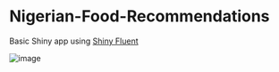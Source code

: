 # Nigerian-Food-Recommendations

Basic Shiny app using [Shiny Fluent](https://appsilon.github.io/shiny.fluent/) 

![image](https://github.com/gigikenneth/Nigerian-Food-Recommendations/assets/52600214/fad3eb09-2319-4f42-a403-be2bb3f8e11e)



